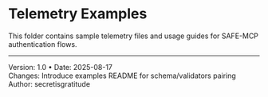 # Telemetry Examples

This folder contains sample telemetry files and usage guides for SAFE-MCP authentication flows.

---

Version: 1.0 • Date: 2025-08-17  
Changes: Introduce examples README for schema/validators pairing  
Author: secretisgratitude
